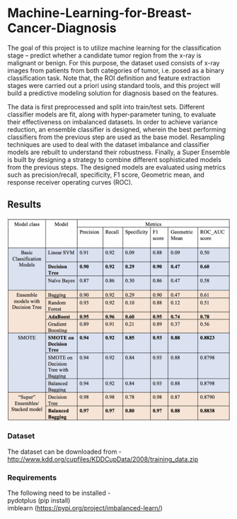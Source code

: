 # Machine-Learning-for-Breast-Cancer-Diagnosis

The goal of this project is to utilize machine learning for the classification stage – predict whether a candidate tumor region from the x-ray is malignant or benign. For this purpose, the dataset used consists of x-ray images from patients from both categories of tumor, i.e. posed as a binary classification task. Note that, the ROI definition and feature extraction stages were carried out a priori using standard tools, and this project will build a predictive modeling solution for diagnosis based on the features.  
  
  
The data is first preprocessed and split into train/test sets. Different classifier models are fit, along with hyper-parameter tuning, to evaluate their effectiveness on imbalanced datasets. In order to achieve variance reduction, an ensemble classifier is designed, wherein the best performing classifiers from the previous step are used as the base model. Resampling techniques are used to deal with the dataset imbalance and classifier models are rebuilt to understand their robustness. Finally, a Super Ensemble is built by designing a strategy to combine different sophisticated models from the previous steps. The designed models are evaluated using metrics such as precision/recall, specificity, F1 score, Geometric mean, and response receiver operating curves (ROC).  

## Results

![Alt text](./results.png?raw=true "Title")  
  
  
### Dataset 
The dataset can be downloaded from -
http://www.kdd.org/cupfiles/KDDCupData/2008/training_data.zip

### Requirements
The following need to be installed -  
pydotplus (pip install)  
imblearn (https://pypi.org/project/imbalanced-learn/)  



